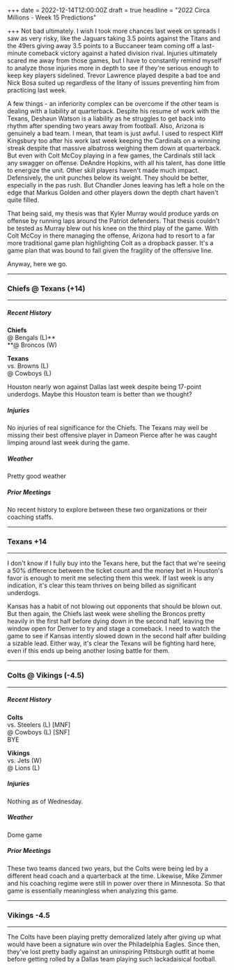+++
date = 2022-12-14T12:00:00Z
draft = true
headline = "2022 Circa Millions - Week 15 Predictions"

+++
Not bad ultimately. I wish I took more chances last week on spreads I saw as very risky, like the Jaguars taking 3.5 points against the Titans and the 49ers giving away 3.5 points to a Buccaneer team coming off a last-minute comeback victory against a hated division rival. Injuries ultimately scared me away from those games, but I have to constantly remind myself to analyze those injuries more in depth to see if they're serious enough to keep key players sidelined. Trevor Lawrence played despite a bad toe and Nick Bosa suited up regardless of the litany of issues preventing him from practicing last week.

A few things - an inferiority complex can be overcome if the other team is dealing with a liability at quarterback. Despite his resume of work with the Texans, Deshaun Watson is a liability as he struggles to get back into rhythm after spending two years away from football. Also, Arizona is genuinely a bad team. I mean, that team is just awful. I used to respect Kliff Kingsbury too after his work last week keeping the Cardinals on a winning streak despite that massive albatross weighing them down at quarterback. But even with Colt McCoy playing in a few games, the Cardinals still lack any swagger on offense. DeAndre Hopkins, with all his talent, has done little to energize the unit. Other skill players haven't made much impact. Defensively, the unit punches below its weight. They should be better, especially in the pas rush. But Chandler Jones leaving has left a hole on the edge that Markus Golden and other players down the depth chart haven't quite filled.

That being said, my thesis was that Kyler Murray would produce yards on offense by running laps around the Patriot defenders. That thesis couldn't be tested as Murray blew out his knee on the third play of the game. With Colt McCoy in there managing the offense, Arizona had to resort to a far more traditional game plan highlighting Colt as a dropback passer. It's a game plan that was bound to fail given the fragility of the offensive line.

Anyway, here we go.

***

### Chiefs @ Texans (+14)

***

##### Recent History

**Chiefs**  
@ Bengals (L)**  
**@ Broncos (W)

**Texans**  
vs. Browns (L)  
@ Cowboys (L)

Houston nearly won against Dallas last week despite being 17-point underdogs. Maybe this Houston team is better than we thought?

##### Injuries

No injuries of real significance for the Chiefs. The Texans may well be missing their best offensive player in Dameon Pierce after he was caught limping around last week during the game.

##### Weather

Pretty good weather

##### Prior Meetings

No recent history to explore between these two organizations or their coaching staffs.

***

### Texans +14

***

I don't know if I fully buy into the Texans here, but the fact that we're seeing a 50% difference between the ticket count and the money bet in Houston's favor is enough to merit me selecting them this week. If last week is any indication, it's clear this team thrives on being billed as significant underdogs.

Kansas has a habit of not blowing out opponents that should be blown out. But then again, the Chiefs last week were shelling the Broncos pretty heavily in the first half before dying down in the second half, leaving the window open for Denver to try and stage a comeback. I need to watch the game to see if Kansas intently slowed down in the second half after building a sizable lead. Either way, it's clear the Texans will be fighting hard here, even if this ends up being another losing battle for them.

***

### Colts @ Vikings (-4.5)

***

##### Recent History

**Colts**  
vs. Steelers (L) \[MNF\]  
@ Cowboys (L) \[SNF\]  
BYE

**Vikings**  
vs. Jets (W)  
@ Lions (L)

##### Injuries

Nothing as of Wednesday.

##### Weather

Dome game

##### Prior Meetings

These two teams danced two years, but the Colts were being led by a different head coach and a quarterback at the time. Likewise, Mike Zimmer and his coaching regime were still in power over there in Minnesota. So that game is essentially meaningless when analyzing this game.

***

### Vikings -4.5

***

The Colts have been playing pretty demoralized lately after giving up what would have been a signature win over the Philadelphia Eagles. Since then, they've lost pretty badly against an uninspiring Pittsburgh outfit at home before getting rolled by a Dallas team playing such lackadaisical football. 